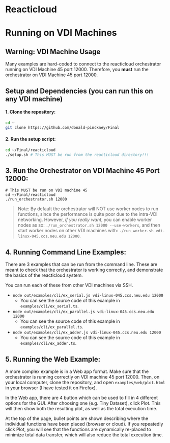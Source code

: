 # Reacticloud

# Running on VDI Machines

## Warning: VDI Machine Usage
Many examples are hard-coded to connect to the reacticloud orchestrator running on VDI Machine 45 port 12000.
Therefore, you **must** run the orchestrator on VDI Machine 45 port 12000.

## Setup and Dependencies (you can run this on any VDI machine)

#### 1. Clone the repository:
```bash
cd ~
git clone https://github.com/donald-pinckney/Final
```

#### 2. Run the setup script:
```bash
cd ~/Final/reacticloud
./setup.sh # This MUST be run from the reacticloud directory!!!
```

## 3. Run the Orchestrator on VDI Machine 45 Port 12000:
```
# This MUST be run on VDI machine 45
cd ~/Final/reacticloud
./run_orchestrator.sh 12000
```

> Note: By default the orchestrator will NOT use worker nodes to run functions, since the performance is quite poor due to
> the intra-VDI networking.
> However, *if you really want*, you can enable worker nodes as so: `./run_orchestrator.sh 12000 --use-workers`,
> and then start worker nodes on other VDI machines with: `./run_worker.sh vdi-linux-045.ccs.neu.edu 12000`.



## 4. Running Command Line Examples:
There are 3 examples that can be run from the command line.
These are meant to check that the orchestrator is working correctly,
and demonstrate the basics of the reacticloud system.

You can run each of these from other VDI machines via SSH.

- `node out/examples/cli/ex_serial.js vdi-linux-045.ccs.neu.edu 12000`
  + You can see the source code of this example in `examples/cli/ex_serial.ts`.
- `node out/examples/cli/ex_parallel.js vdi-linux-045.ccs.neu.edu 12000`
  + You can see the source code of this example in `examples/cli/ex_parallel.ts`.
- `node out/examples/cli/ex_adder.js vdi-linux-045.ccs.neu.edu 12000`
  + You can see the source code of this example in `examples/cli/ex_adder.ts`.

## 5. Running the Web Example:
A more complex example is in a Web app format.
Make sure that the orchestrator is running correctly on VDI machine 45 port 12000.
Then, on your local computer, clone the repository, and open `examples/web/plot.html` in your browser
(I have tested it on Firefox).

In the Web app, there are 4 button which can be used to fill in 4 different options
for the GUI. After choosing one (e.g. Tiny Dataset), click Plot. This will then show
both the resulting plot, as well as the total execution time.

At the top of the page, bullet points are shown describing where the individual functions
have been placed (browser or cloud). If you repeatedly click Plot, you will see that
the functions are dynamically re-placed to minimize total data transfer,
which will also reduce the total execution time.

